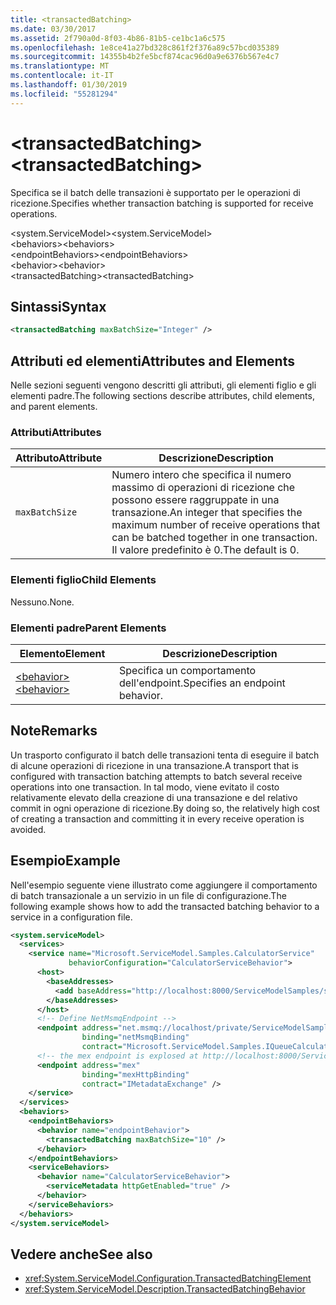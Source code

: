 ```yaml
---
title: <transactedBatching>
ms.date: 03/30/2017
ms.assetid: 2f790a0d-8f03-4b86-81b5-ce1bc1a6c575
ms.openlocfilehash: 1e8ce41a27bd328c861f2f376a89c57bcd035389
ms.sourcegitcommit: 14355b4b2fe5bcf874cac96d0a9e6376b567e4c7
ms.translationtype: MT
ms.contentlocale: it-IT
ms.lasthandoff: 01/30/2019
ms.locfileid: "55281294"
---
```

# <a name="transactedbatching"></a><span data-ttu-id="f374e-101">\<transactedBatching></span><span class="sxs-lookup"><span data-stu-id="f374e-101">\<transactedBatching></span></span>
<span data-ttu-id="f374e-102">Specifica se il batch delle transazioni è supportato per le operazioni di ricezione.</span><span class="sxs-lookup"><span data-stu-id="f374e-102">Specifies whether transaction batching is supported for receive operations.</span></span>  
  
 <span data-ttu-id="f374e-103">\<system.ServiceModel></span><span class="sxs-lookup"><span data-stu-id="f374e-103">\<system.ServiceModel></span></span>  
<span data-ttu-id="f374e-104">\<behaviors></span><span class="sxs-lookup"><span data-stu-id="f374e-104">\<behaviors></span></span>  
<span data-ttu-id="f374e-105">\<endpointBehaviors></span><span class="sxs-lookup"><span data-stu-id="f374e-105">\<endpointBehaviors></span></span>  
<span data-ttu-id="f374e-106">\<behavior></span><span class="sxs-lookup"><span data-stu-id="f374e-106">\<behavior></span></span>  
<span data-ttu-id="f374e-107">\<transactedBatching></span><span class="sxs-lookup"><span data-stu-id="f374e-107">\<transactedBatching></span></span>  
  
## <a name="syntax"></a><span data-ttu-id="f374e-108">Sintassi</span><span class="sxs-lookup"><span data-stu-id="f374e-108">Syntax</span></span>  
  
```xml  
<transactedBatching maxBatchSize="Integer" />
```  
  
## <a name="attributes-and-elements"></a><span data-ttu-id="f374e-109">Attributi ed elementi</span><span class="sxs-lookup"><span data-stu-id="f374e-109">Attributes and Elements</span></span>  
 <span data-ttu-id="f374e-110">Nelle sezioni seguenti vengono descritti gli attributi, gli elementi figlio e gli elementi padre.</span><span class="sxs-lookup"><span data-stu-id="f374e-110">The following sections describe attributes, child elements, and parent elements.</span></span>  
  
### <a name="attributes"></a><span data-ttu-id="f374e-111">Attributi</span><span class="sxs-lookup"><span data-stu-id="f374e-111">Attributes</span></span>  
  
|<span data-ttu-id="f374e-112">Attributo</span><span class="sxs-lookup"><span data-stu-id="f374e-112">Attribute</span></span>|<span data-ttu-id="f374e-113">Descrizione</span><span class="sxs-lookup"><span data-stu-id="f374e-113">Description</span></span>|  
|---------------|-----------------|  
|`maxBatchSize`|<span data-ttu-id="f374e-114">Numero intero che specifica il numero massimo di operazioni di ricezione che possono essere raggruppate in una transazione.</span><span class="sxs-lookup"><span data-stu-id="f374e-114">An integer that specifies the maximum number of receive operations that can be batched together in one transaction.</span></span> <span data-ttu-id="f374e-115">Il valore predefinito è 0.</span><span class="sxs-lookup"><span data-stu-id="f374e-115">The default is 0.</span></span>|  
  
### <a name="child-elements"></a><span data-ttu-id="f374e-116">Elementi figlio</span><span class="sxs-lookup"><span data-stu-id="f374e-116">Child Elements</span></span>  
 <span data-ttu-id="f374e-117">Nessuno.</span><span class="sxs-lookup"><span data-stu-id="f374e-117">None.</span></span>  
  
### <a name="parent-elements"></a><span data-ttu-id="f374e-118">Elementi padre</span><span class="sxs-lookup"><span data-stu-id="f374e-118">Parent Elements</span></span>  
  
|<span data-ttu-id="f374e-119">Elemento</span><span class="sxs-lookup"><span data-stu-id="f374e-119">Element</span></span>|<span data-ttu-id="f374e-120">Descrizione</span><span class="sxs-lookup"><span data-stu-id="f374e-120">Description</span></span>|  
|-------------|-----------------|  
|[<span data-ttu-id="f374e-121">\<behavior></span><span class="sxs-lookup"><span data-stu-id="f374e-121">\<behavior></span></span>](../../../../../docs/framework/configure-apps/file-schema/wcf/behavior-of-endpointbehaviors.md)|<span data-ttu-id="f374e-122">Specifica un comportamento dell'endpoint.</span><span class="sxs-lookup"><span data-stu-id="f374e-122">Specifies an endpoint behavior.</span></span>|  
  
## <a name="remarks"></a><span data-ttu-id="f374e-123">Note</span><span class="sxs-lookup"><span data-stu-id="f374e-123">Remarks</span></span>  
 <span data-ttu-id="f374e-124">Un trasporto configurato il batch delle transazioni tenta di eseguire il batch di alcune operazioni di ricezione in una transazione.</span><span class="sxs-lookup"><span data-stu-id="f374e-124">A transport that is configured with transaction batching attempts to batch several receive operations into one transaction.</span></span> <span data-ttu-id="f374e-125">In tal modo, viene evitato il costo relativamente elevato della creazione di una transazione e del relativo commit in ogni operazione di ricezione.</span><span class="sxs-lookup"><span data-stu-id="f374e-125">By doing so, the relatively high cost of creating a transaction and committing it in every receive operation is avoided.</span></span>  
  
## <a name="example"></a><span data-ttu-id="f374e-126">Esempio</span><span class="sxs-lookup"><span data-stu-id="f374e-126">Example</span></span>  
 <span data-ttu-id="f374e-127">Nell'esempio seguente viene illustrato come aggiungere il comportamento di batch transazionale a un servizio in un file di configurazione.</span><span class="sxs-lookup"><span data-stu-id="f374e-127">The following example shows how to add the transacted batching behavior to a service in a configuration file.</span></span>  
  
```xml  
<system.serviceModel>
  <services>
    <service name="Microsoft.ServiceModel.Samples.CalculatorService"
             behaviorConfiguration="CalculatorServiceBehavior">
      <host>
        <baseAddresses>
          <add baseAddress="http://localhost:8000/ServiceModelSamples/service" />
        </baseAddresses>
      </host>
      <!-- Define NetMsmqEndpoint -->
      <endpoint address="net.msmq://localhost/private/ServiceModelSamples"
                binding="netMsmqBinding"
                contract="Microsoft.ServiceModel.Samples.IQueueCalculator" />
      <!-- the mex endpoint is explosed at http://localhost:8000/ServiceModelSamples/service/mex -->
      <endpoint address="mex"
                binding="mexHttpBinding"
                contract="IMetadataExchange" />
    </service>
  </services>
  <behaviors>
    <endpointBehaviors>
      <behavior name="endpointBehavior">
        <transactedBatching maxBatchSize="10" />
      </behavior>
    </endpointBehaviors>
    <serviceBehaviors>
      <behavior name="CalculatorServiceBehavior">
        <serviceMetadata httpGetEnabled="true" />
      </behavior>
    </serviceBehaviors>
  </behaviors>
</system.serviceModel>
```  
  
## <a name="see-also"></a><span data-ttu-id="f374e-128">Vedere anche</span><span class="sxs-lookup"><span data-stu-id="f374e-128">See also</span></span>
- <xref:System.ServiceModel.Configuration.TransactedBatchingElement>
- <xref:System.ServiceModel.Description.TransactedBatchingBehavior>
